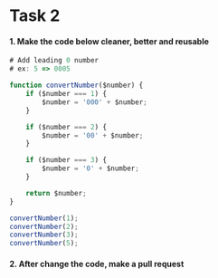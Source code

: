 # Task 2

#### 1. Make the code below cleaner, better and reusable

```javascript
# Add leading 0 number
# ex: 5 => 0005

function convertNumber($number) {
    if ($number === 1) {
        $number = '000' + $number;
    }

    if ($number === 2) {
        $number = '00' + $number;
    }

    if ($number === 3) {
        $number = '0' + $number;
    }

    return $number;
}

convertNumber(1);
convertNumber(2);
convertNumber(3);
convertNumber(5);
```

#### 2. After change the code, make a pull request
